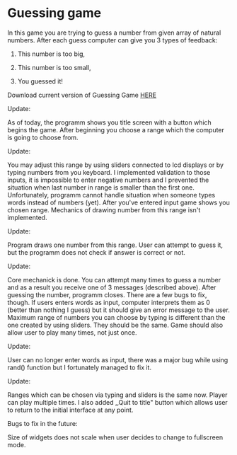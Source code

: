 # Guessing game

In this game you are trying to guess a number from given array of natural numbers. After each guess computer can give you 3 types of feedback:

1) This number is too big,

2) This number is too small,

3) You guessed it!

Download current version of Guessing Game [HERE](https://github.com/AdrianSuliga/Simple_Games/releases/tag/guessing_game_3)

Update:

As of today, the programm shows you title screen with a button which begins the game. After beginning you choose a range which the computer is going to choose from.

Update:

You may adjust this range by using sliders connected to lcd displays or by typing numbers from you keyboard. I implemented validation to those inputs, it is impossible
to enter negative numbers and I prevented the situation when last number in range is smaller than the first one. Unfortunately, programm cannot handle situation when someone types words instead of numbers (yet).
After you've entered input game shows you chosen range. Mechanics of drawing number from this range isn't implemented.

Update:

Program draws one number from this range. User can attempt to guess it, but the programm does not check if answer is correct or not.
  
Update:

Core mechanick is done. You can attempt many times to guess a number and as a result you receive one of 3 messages (described above). After guessing the number,
programm closes. There are a few bugs to fix, though. If users enters words as input, computer interprets them as 0 (better than nothing I guess) but it should give an
error message to the user. Maximum range of numbers you can choose by typing is different than the one created by using sliders. They should be the same. Game should
also allow user to play many times, not just once. 
  
Update:

User can no longer enter words as input, there was a major bug while using rand() function but I fortunately managed to fix it.
  
Update:

Ranges which can be chosen via typing and sliders is the same now. Player can play multiple times. I also added ,,Quit to title" button which allows user to     return to the initial interface at any point.

Bugs to fix in the future:

Size of widgets does not scale when user decides to change to fullscreen mode.

